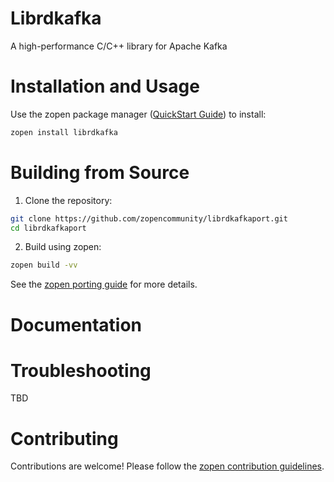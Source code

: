 # Librdkafka

A high-performance C/C++ library for Apache Kafka

# Installation and Usage

Use the zopen package manager ([QuickStart Guide](https://zopen.community/#/Guides/QuickStart)) to install:
```bash
zopen install librdkafka
```

# Building from Source

1. Clone the repository:
```bash
git clone https://github.com/zopencommunity/librdkafkaport.git
cd librdkafkaport
```
2. Build using zopen:
```bash
zopen build -vv
```

See the [zopen porting guide](https://zopen.community/#/Guides/Porting) for more details.

# Documentation


# Troubleshooting
TBD

# Contributing
Contributions are welcome! Please follow the [zopen contribution guidelines](https://github.com/zopencommunity/meta/blob/main/CONTRIBUTING.md).
